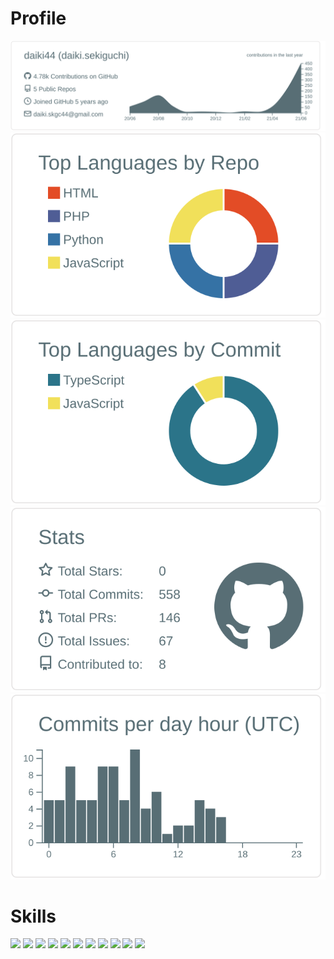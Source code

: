 # Profile

[![](https://raw.githubusercontent.com/daiki44/daiki44/master/profile-summary-card-output/default/0-profile-details.svg)](https://github.com/vn7n24fzkq/github-profile-summary-cards)
[![](https://raw.githubusercontent.com/daiki44/daiki44/master/profile-summary-card-output/default/1-repos-per-language.svg)](https://github.com/vn7n24fzkq/github-profile-summary-cards) [![](https://raw.githubusercontent.com/daiki44/daiki44/master/profile-summary-card-output/default/2-most-commit-language.svg)](https://github.com/vn7n24fzkq/github-profile-summary-cards)
[![](https://raw.githubusercontent.com/daiki44/daiki44/master/profile-summary-card-output/default/3-stats.svg)](https://github.com/vn7n24fzkq/github-profile-summary-cards) [![](https://raw.githubusercontent.com/daiki44/daiki44/master/profile-summary-card-output/default/4-productive-time.svg)](https://github.com/vn7n24fzkq/github-profile-summary-cards)

# Skills

<img src="https://img.shields.io/badge/-TypeScript-FAF9F8.svg?logo=typescript&style=flat">
<img src="https://img.shields.io/badge/NestJS-ED2945.svg?logo=nestjs&style=flat">
<img src="https://img.shields.io/badge/-React-222222.svg?logo=react&style=flat">

<img src="https://img.shields.io/badge/-Laravel-333333.svg?logo=laravel&style=flat">

<img src="https://img.shields.io/badge/-Nginx-299638.svg?logo=nginx&style=flat">
<img src="https://img.shields.io/badge/-PostgreSQL-E9FFFF.svg?logo=postgresql&style=flat">

<img src="https://img.shields.io/badge/-Docker-EEE.svg?logo=docker&style=flat">
<img src="https://img.shields.io/badge/-Amazon%20AWS-FF9900.svg?logo=amazon-aws&style=flat">
<img src="https://img.shields.io/badge/-Terraform-844FBA?style=flat&logo=terraform">

<img src="https://img.shields.io/badge/-Visual%20Studio%20Code-007ACC.svg?logo=visual-studio-code&style=flat">
<img src="https://img.shields.io/badge/-Vim-019733.svg?logo=vim&style=flat">
